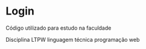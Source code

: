 # Login

Código utilizado para estudo na faculdade

Disciplina LTPW linguagem técnica programação web

